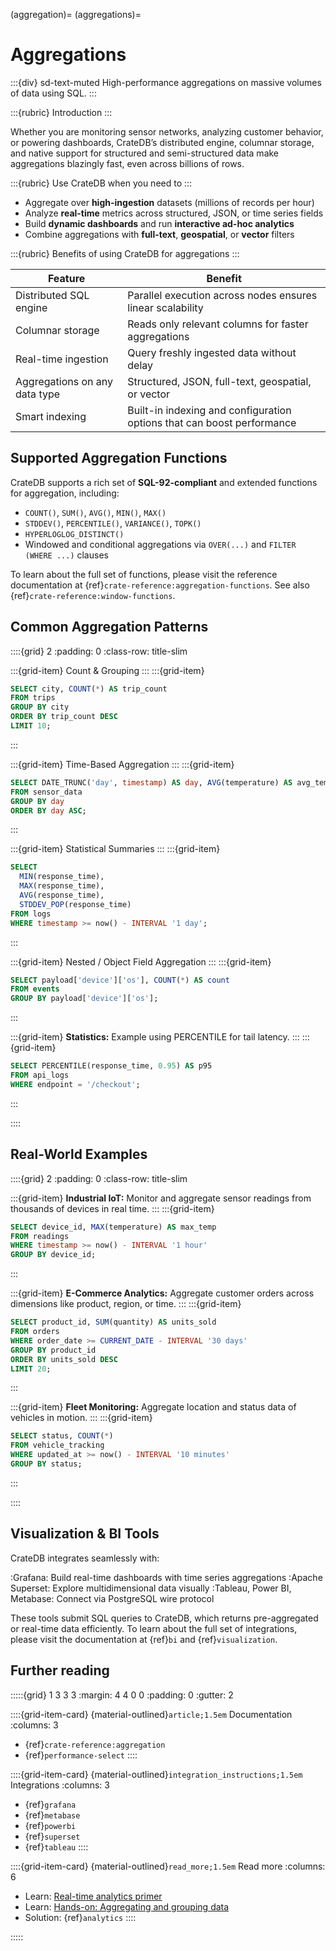 (aggregation)=
(aggregations)=
# Aggregations

:::{div} sd-text-muted
High-performance aggregations on massive volumes of data using SQL.
:::

:::{rubric} Introduction
:::

Whether you are monitoring sensor networks, analyzing customer behavior, or powering dashboards, CrateDB’s distributed engine, columnar storage, and native support for structured and semi-structured data make aggregations blazingly fast, even across billions of rows.

:::{rubric} Use CrateDB when you need to
:::

- Aggregate over **high-ingestion** datasets (millions of records per hour)
- Analyze **real-time** metrics across structured, JSON, or time series fields
- Build **dynamic dashboards** and run **interactive ad-hoc analytics**
- Combine aggregations with **full-text**, **geospatial**, or **vector** filters

:::{rubric} Benefits of using CrateDB for aggregations
:::

| Feature                       | Benefit                                                                  |
| ----------------------------- |--------------------------------------------------------------------------|
| Distributed SQL engine        | Parallel execution across nodes ensures linear scalability               |
| Columnar storage              | Reads only relevant columns for faster aggregations                      |
| Real-time ingestion           | Query freshly ingested data without delay                                |
| Aggregations on any data type | Structured, JSON, full-text, geospatial, or vector                       |
| Smart indexing                | Built-in indexing and configuration options that can boost performance   |


## Supported Aggregation Functions

CrateDB supports a rich set of **SQL-92-compliant** and extended functions for aggregation, including:

- `COUNT()`, `SUM()`, `AVG()`, `MIN()`, `MAX()`
- `STDDEV()`, `PERCENTILE()`, `VARIANCE()`, `TOPK()`
- `HYPERLOGLOG_DISTINCT()`
- Windowed and conditional aggregations via `OVER(...)` and `FILTER (WHERE ...)` clauses

To learn about the full set of functions, please visit the reference
documentation at {ref}`crate-reference:aggregation-functions`.
See also {ref}`crate-reference:window-functions`.


## Common Aggregation Patterns

::::{grid} 2
:padding: 0
:class-row: title-slim

:::{grid-item}
Count & Grouping
:::
:::{grid-item}
```sql
SELECT city, COUNT(*) AS trip_count
FROM trips
GROUP BY city
ORDER BY trip_count DESC
LIMIT 10;
```
:::

:::{grid-item}
Time-Based Aggregation
:::
:::{grid-item}
```sql
SELECT DATE_TRUNC('day', timestamp) AS day, AVG(temperature) AS avg_temp
FROM sensor_data
GROUP BY day
ORDER BY day ASC;
```
:::

:::{grid-item}
Statistical Summaries
:::
:::{grid-item}
```sql
SELECT
  MIN(response_time),
  MAX(response_time),
  AVG(response_time),
  STDDEV_POP(response_time)
FROM logs
WHERE timestamp >= now() - INTERVAL '1 day';
```
:::

:::{grid-item}
Nested / Object Field Aggregation
:::
:::{grid-item}
```sql
SELECT payload['device']['os'], COUNT(*) AS count
FROM events
GROUP BY payload['device']['os'];
```
:::

:::{grid-item}
**Statistics:**
Example using PERCENTILE for tail latency.
:::
:::{grid-item}
```sql
SELECT PERCENTILE(response_time, 0.95) AS p95
FROM api_logs
WHERE endpoint = '/checkout';
```
:::

::::


## Real-World Examples

::::{grid} 2
:padding: 0
:class-row: title-slim

:::{grid-item}
**Industrial IoT:**
Monitor and aggregate sensor readings from thousands of devices in real time.
:::
:::{grid-item}
```sql
SELECT device_id, MAX(temperature) AS max_temp
FROM readings
WHERE timestamp >= now() - INTERVAL '1 hour'
GROUP BY device_id;
```
:::

:::{grid-item}
**E-Commerce Analytics:**
Aggregate customer orders across dimensions like product, region, or time.
:::
:::{grid-item}
```sql
SELECT product_id, SUM(quantity) AS units_sold
FROM orders
WHERE order_date >= CURRENT_DATE - INTERVAL '30 days'
GROUP BY product_id
ORDER BY units_sold DESC
LIMIT 20;
```
:::

:::{grid-item}
**Fleet Monitoring:**
Aggregate location and status data of vehicles in motion.
:::
:::{grid-item}
```sql
SELECT status, COUNT(*)
FROM vehicle_tracking
WHERE updated_at >= now() - INTERVAL '10 minutes'
GROUP BY status;
```

:::

::::


## Visualization & BI Tools

CrateDB integrates seamlessly with:

:Grafana: Build real-time dashboards with time series aggregations
:Apache Superset: Explore multidimensional data visually
:Tableau, Power BI, Metabase: Connect via PostgreSQL wire protocol

These tools submit SQL queries to CrateDB, which returns pre-aggregated
or real-time data efficiently.
To learn about the full set of integrations, please visit the
documentation at {ref}`bi` and {ref}`visualization`.


## Further reading

:::::{grid} 1 3 3 3
:margin: 4 4 0 0
:padding: 0
:gutter: 2

::::{grid-item-card} {material-outlined}`article;1.5em` Documentation
:columns: 3
- {ref}`crate-reference:aggregation`
- {ref}`performance-select`
::::

::::{grid-item-card} {material-outlined}`integration_instructions;1.5em` Integrations
:columns: 3
- {ref}`grafana`
- {ref}`metabase`
- {ref}`powerbi`
- {ref}`superset`
- {ref}`tableau`
::::

::::{grid-item-card} {material-outlined}`read_more;1.5em` Read more
:columns: 6
- Learn: [Real-time analytics primer]
- Learn: [Hands-on: Aggregating and grouping data]
- Solution: {ref}`analytics`
::::

:::::


[Hands-on: Aggregating and grouping data]: https://cratedb.com/academy/fundamentals/working-with-data-in-cratedb/hands-on-aggregating-and-grouping-data
[Real-time analytics primer]: https://cratedb.com/real-time-analytics/definition
